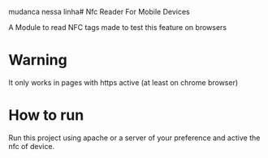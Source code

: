mudanca nessa linha# Nfc Reader For Mobile Devices

A Module to read NFC tags made to test this feature on browsers

# Warning

It only works in pages with https active (at least on chrome browser)

# How to run

Run this project using apache or a server of your preference and active the nfc of device.
